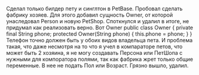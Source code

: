 Сделал только билдер пету и синглтон в PetBase. Пробовал сделать фабрику хозяев.
Для этого добавил сущность Owner, от которой унаследовал Person и новую PetShop.
Споткнулся и удалил в итоге, не придумал как реализовать верно. Вот Owner
public class Owner {
    private final String phone;
    protected Owner(String phone) {
        this.phone = phone;
     }
}
Телефон точно должен быть у обоих видов владельца пета. И проблема такая, что даже
несмотря на то что я учел в компараторе петов, что может быть 2 хозяина, я не могу
создавать Персона или ПетШопа с нужными для компоратора полями, так как фабрика 
жрет только общие переменные. В нее не подать Пол или Возраст. Грязно вышло, удалил.